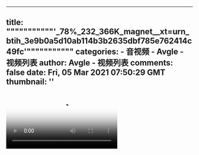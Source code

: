 
---
title: """""""""""'_78%_232_366K_magnet__xt=urn_btih_3e9b0a5d10ab114b3b2635dbf785e762414c49fc'"""""""""""
categories: 
    - 音视频
    - Avgle - 视频列表
author: Avgle - 视频列表
comments: false
date: Fri, 05 Mar 2021 07:50:29 GMT
thumbnail: ''
---

<div>   
<video controls loop poster="https://static-clst.avgle.com/videos/tmb15/496730/1.jpg" src="https://static-clst.avgle.com/videos/tmb15/496730/preview.mp4"></video>  
</div>
            